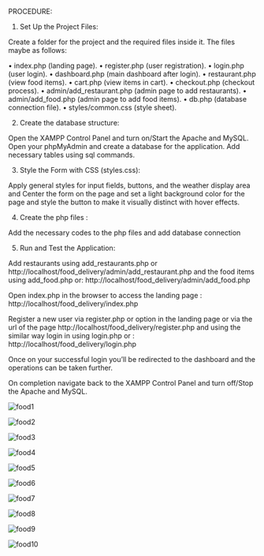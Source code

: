 PROCEDURE: 
 
1)	Set Up the Project Files: 
 
Create a folder for the project and the required files inside it. The files maybe as follows:  
 
•	index.php (landing page). 
•	register.php (user registration). 
•	login.php (user login). 
•	dashboard.php (main dashboard after login). 
•	restaurant.php (view food items). • 	cart.php (view items in cart). 
•	checkout.php (checkout process). 
•	admin/add_restaurant.php (admin page to add restaurants). 
•	admin/add_food.php (admin page to add food items). 
•	db.php (database connection file). 
•	styles/common.css (style sheet). 
 
2)	Create the database structure: 
 
Open the XAMPP Control Panel and turn on/Start the Apache and MySQL. 
Open your phpMyAdmin and create a database for the application. Add necessary tables using sql commands. 
 
3)	Style the Form with CSS (styles.css): 
 
Apply general styles for input fields, buttons, and the weather display area and Center the form on the page and set a light background color for the page and style the button to make it visually distinct with hover effects. 
 
4)	Create the php files : 
 
Add the necessary codes to the php files and add database connection 
 
5)	Run and Test the Application: 
 
Add restaurants using add_restaurants.php or 
http://localhost/food_delivery/admin/add_restaurant.php and the food items using add_food.php or: http://localhost/food_delivery/admin/add_food.php 
 
Open index.php in the browser to access the landing page : http://localhost/food_delivery/index.php 
 
 
Register a new user via register.php or option in the landing page or via the url of the page http://localhost/food_delivery/register.php and using the similar way login in using login.php or : http://localhost/food_delivery/login.php 
 
Once on your successful login you’ll be redirected to the dashboard and the operations can be taken further.  
 
On completion navigate back to the XAMPP Control Panel and turn off/Stop the Apache and MySQL. 

![food1](https://github.com/user-attachments/assets/514e1fa9-38a3-48c4-8782-bf14b8e628ea)

![food2](https://github.com/user-attachments/assets/50a8b2ac-7f97-4682-b6fa-3ffd63406f04)

![food3](https://github.com/user-attachments/assets/aad4d978-54e3-4f96-baf8-ab1391dead88)

![food4](https://github.com/user-attachments/assets/5cf156db-9125-4ca6-8fc8-4f46048d7e69)

![food5](https://github.com/user-attachments/assets/5b0b56eb-f189-45dc-9414-46044f67a6a2)

![food6](https://github.com/user-attachments/assets/819fd3a4-5ca9-429b-9f4a-c020ea27b6d5)

![food7](https://github.com/user-attachments/assets/6b34b2d2-9106-4fe0-8bca-645bb8931c2b)

![food8](https://github.com/user-attachments/assets/f9a49d41-8469-49a3-a39b-50e6642582bd)

![food9](https://github.com/user-attachments/assets/4e30e41a-0837-4f38-81d7-086f580002a6)

![food10](https://github.com/user-attachments/assets/c811c4c8-281a-4c1e-8fbb-abd89ba5426d)





